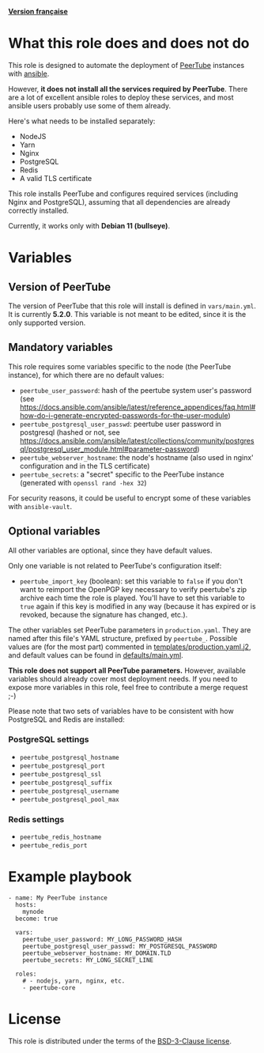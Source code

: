 **[Version française](https://github.com/Ganymede0/ansible_peertube_core/blob/main/README.fr.md)**

# What this role does and does not do

This role is designed to automate the deployment of [PeerTube](https://joinpeertube.org) instances with [ansible](https://www.ansible.com).

However, **it does not install all the services required by PeerTube**. There are a lot of excellent ansible roles to deploy these services, and most ansible users probably use some of them already.

Here's what needs to be installed separately:

- NodeJS
- Yarn
- Nginx
- PostgreSQL
- Redis
- A valid TLS certificate

This role installs PeerTube and configures required services (including Nginx and PostgreSQL), assuming that all dependencies are already correctly installed.

Currently, it works only with **Debian 11 (bullseye)**.


# Variables

## Version of PeerTube

The version of PeerTube that this role will install is defined in `vars/main.yml`. It is currently **5.2.0**. This variable is not meant to be edited, since it is the only supported version.


## Mandatory variables

This role requires some variables specific to the node (the PeerTube instance), for which there are no default values:

- `peertube_user_password`: hash of the peertube system user's password (see https://docs.ansible.com/ansible/latest/reference_appendices/faq.html#how-do-i-generate-encrypted-passwords-for-the-user-module)
- `peertube_postgresql_user_passwd`: peertube user password in postgresql (hashed or not, see https://docs.ansible.com/ansible/latest/collections/community/postgresql/postgresql_user_module.html#parameter-password)
- `peertube_webserver_hostname`: the node's hostname (also used in nginx' configuration and in the TLS certificate)
- `peertube_secrets`: a "secret" specific to the PeerTube instance (generated with `openssl rand -hex 32`)

For security reasons, it could be useful to encrypt some of these variables with `ansible-vault`.


## Optional variables

All other variables are optional, since they have default values.

Only one variable is not related to PeerTube's configuration itself:

- `peertube_import_key` (boolean): set this variable to `false` if you don't want to reimport the OpenPGP key necessary to verify peertube's zip archive each time the role is played. You'll have to set this variable to `true` again if this key is modified in any way (because it has expired or is revoked, because the signature has changed, etc.).

The other variables set PeerTube parameters in `production.yaml`. They are named after this file's YAML structure, prefixed by `peertube_`. Possible values are (for the most part) commented in [templates/production.yaml.j2](https://github.com/Ganymede0/ansible_peertube_core/blob/main/templates/production.yaml.j2), and default values can be found in [defaults/main.yml](https://github.com/Ganymede0/ansible_peertube_core/blob/main/defaults/main.yml).

**This role does not support all PeerTube parameters.** However, available variables should already cover most deployment needs. If you need to expose more variables in this role, feel free to contribute a merge request ;-)

Please note that two sets of variables have to be consistent with how PostgreSQL and Redis are installed:

### PostgreSQL settings

- `peertube_postgresql_hostname`
- `peertube_postgresql_port`
- `peertube_postgresql_ssl`
- `peertube_postgresql_suffix`
- `peertube_postgresql_username`
- `peertube_postgresql_pool_max`

### Redis settings

- `peertube_redis_hostname`
- `peertube_redis_port`


# Example playbook

```
- name: My PeerTube instance
  hosts:
    mynode
  become: true

  vars:
    peertube_user_password: MY_LONG_PASSWORD_HASH
    peertube_postgresql_user_passwd: MY_POSTGRESQL_PASSWORD
    peertube_webserver_hostname: MY_DOMAIN.TLD
    peertube_secrets: MY_LONG_SECRET_LINE

  roles:
    # - nodejs, yarn, nginx, etc.
    - peertube-core
```


# License

This role is distributed under the terms of the [BSD-3-Clause license](https://github.com/Ganymede0/ansible_peertube_core/blob/main/LICENSE).

